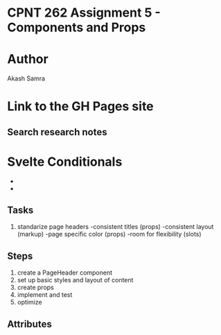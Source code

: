 # CPNT 262 Assignment 5 - Components and Props

# Author
Akash Samra

# Link to the GH Pages site


## Search research notes


# Svelte Conditionals 
 -
 -

 
## Tasks

1. standarize page headers 
 -consistent titles (props)
 -consistent layout (markup)
 -page specific color (props)
 -room for flexibility (slots)

## Steps

1. create a PageHeader component 
2. set up basic styles and layout of content
3. create props
4. implement and test
5. optimize

## Attributes
